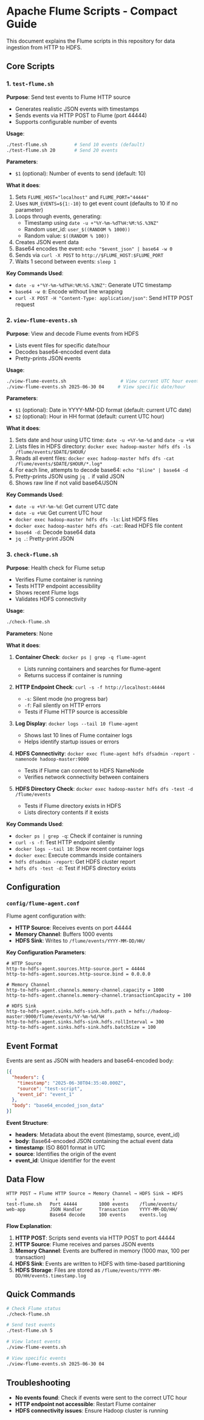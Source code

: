 # Apache Flume Scripts - Compact Guide

This document explains the Flume scripts in this repository for data ingestion from HTTP to HDFS.

## Core Scripts

### 1. `test-flume.sh`
**Purpose**: Send test events to Flume HTTP source
- Generates realistic JSON events with timestamps
- Sends events via HTTP POST to Flume (port 44444)
- Supports configurable number of events

**Usage**:
```bash
./test-flume.sh          # Send 10 events (default)
./test-flume.sh 20       # Send 20 events
```

**Parameters**:
- `$1` (optional): Number of events to send (default: 10)

**What it does**:
1. Sets `FLUME_HOST="localhost"` and `FLUME_PORT="44444"`
2. Uses `NUM_EVENTS=${1:-10}` to get event count (defaults to 10 if no parameter)
3. Loops through events, generating:
   - Timestamp using `date -u +"%Y-%m-%dT%H:%M:%S.%3NZ"`
   - Random user_id: `user_$((RANDOM % 1000))`
   - Random value: `$((RANDOM % 100))`
4. Creates JSON event data
5. Base64 encodes the event: `echo "$event_json" | base64 -w 0`
6. Sends via `curl -X POST` to `http://$FLUME_HOST:$FLUME_PORT`
7. Waits 1 second between events: `sleep 1`

**Key Commands Used**:
- `date -u +"%Y-%m-%dT%H:%M:%S.%3NZ"`: Generate UTC timestamp
- `base64 -w 0`: Encode without line wrapping
- `curl -X POST -H "Content-Type: application/json"`: Send HTTP POST request

### 2. `view-flume-events.sh`
**Purpose**: View and decode Flume events from HDFS
- Lists event files for specific date/hour
- Decodes base64-encoded event data
- Pretty-prints JSON events

**Usage**:
```bash
./view-flume-events.sh                    # View current UTC hour events
./view-flume-events.sh 2025-06-30 04     # View specific date/hour
```

**Parameters**:
- `$1` (optional): Date in YYYY-MM-DD format (default: current UTC date)
- `$2` (optional): Hour in HH format (default: current UTC hour)

**What it does**:
1. Sets date and hour using UTC time: `date -u +%Y-%m-%d` and `date -u +%H`
2. Lists files in HDFS directory: `docker exec hadoop-master hdfs dfs -ls /flume/events/$DATE/$HOUR/`
3. Reads all event files: `docker exec hadoop-master hdfs dfs -cat /flume/events/$DATE/$HOUR/*.log*`
4. For each line, attempts to decode base64: `echo "$line" | base64 -d`
5. Pretty-prints JSON using `jq .` if valid JSON
6. Shows raw line if not valid base64/JSON

**Key Commands Used**:
- `date -u +%Y-%m-%d`: Get current UTC date
- `date -u +%H`: Get current UTC hour
- `docker exec hadoop-master hdfs dfs -ls`: List HDFS files
- `docker exec hadoop-master hdfs dfs -cat`: Read HDFS file content
- `base64 -d`: Decode base64 data
- `jq .`: Pretty-print JSON

### 3. `check-flume.sh`
**Purpose**: Health check for Flume setup
- Verifies Flume container is running
- Tests HTTP endpoint accessibility
- Shows recent Flume logs
- Validates HDFS connectivity

**Usage**:
```bash
./check-flume.sh
```

**Parameters**: None

**What it does**:
1. **Container Check**: `docker ps | grep -q flume-agent`
   - Lists running containers and searches for flume-agent
   - Returns success if container is running

2. **HTTP Endpoint Check**: `curl -s -f http://localhost:44444`
   - `-s`: Silent mode (no progress bar)
   - `-f`: Fail silently on HTTP errors
   - Tests if Flume HTTP source is accessible

3. **Log Display**: `docker logs --tail 10 flume-agent`
   - Shows last 10 lines of Flume container logs
   - Helps identify startup issues or errors

4. **HDFS Connectivity**: `docker exec flume-agent hdfs dfsadmin -report -namenode hadoop-master:9000`
   - Tests if Flume can connect to HDFS NameNode
   - Verifies network connectivity between containers

5. **HDFS Directory Check**: `docker exec hadoop-master hdfs dfs -test -d /flume/events`
   - Tests if Flume directory exists in HDFS
   - Lists directory contents if it exists

**Key Commands Used**:
- `docker ps | grep -q`: Check if container is running
- `curl -s -f`: Test HTTP endpoint silently
- `docker logs --tail 10`: Show recent container logs
- `docker exec`: Execute commands inside containers
- `hdfs dfsadmin -report`: Get HDFS cluster report
- `hdfs dfs -test -d`: Test if HDFS directory exists

## Configuration

### `config/flume-agent.conf`
Flume agent configuration with:
- **HTTP Source**: Receives events on port 44444
- **Memory Channel**: Buffers 1000 events
- **HDFS Sink**: Writes to `/flume/events/YYYY-MM-DD/HH/`

**Key Configuration Parameters**:
```properties
# HTTP Source
http-to-hdfs-agent.sources.http-source.port = 44444
http-to-hdfs-agent.sources.http-source.bind = 0.0.0.0

# Memory Channel
http-to-hdfs-agent.channels.memory-channel.capacity = 1000
http-to-hdfs-agent.channels.memory-channel.transactionCapacity = 100

# HDFS Sink
http-to-hdfs-agent.sinks.hdfs-sink.hdfs.path = hdfs://hadoop-master:9000/flume/events/%Y-%m-%d/%H
http-to-hdfs-agent.sinks.hdfs-sink.hdfs.rollInterval = 300
http-to-hdfs-agent.sinks.hdfs-sink.hdfs.batchSize = 100
```

## Event Format

Events are sent as JSON with headers and base64-encoded body:
```json
[{
  "headers": {
    "timestamp": "2025-06-30T04:35:40.000Z",
    "source": "test-script",
    "event_id": "event_1"
  },
  "body": "base64_encoded_json_data"
}]
```

**Event Structure**:
- **headers**: Metadata about the event (timestamp, source, event_id)
- **body**: Base64-encoded JSON containing the actual event data
- **timestamp**: ISO 8601 format in UTC
- **source**: Identifies the origin of the event
- **event_id**: Unique identifier for the event

## Data Flow

```
HTTP POST → Flume HTTP Source → Memory Channel → HDFS Sink → HDFS
   ↓              ↓                    ↓              ↓
test-flume.sh   Port 44444        1000 events    /flume/events/
web-app         JSON Handler      Transaction    YYYY-MM-DD/HH/
                Base64 decode     100 events     events.log
```

**Flow Explanation**:
1. **HTTP POST**: Scripts send events via HTTP POST to port 44444
2. **HTTP Source**: Flume receives and parses JSON events
3. **Memory Channel**: Events are buffered in memory (1000 max, 100 per transaction)
4. **HDFS Sink**: Events are written to HDFS with time-based partitioning
5. **HDFS Storage**: Files are stored as `/flume/events/YYYY-MM-DD/HH/events.timestamp.log`

## Quick Commands

```bash
# Check Flume status
./check-flume.sh

# Send test events
./test-flume.sh 5

# View latest events
./view-flume-events.sh

# View specific events
./view-flume-events.sh 2025-06-30 04
```

## Troubleshooting

- **No events found**: Check if events were sent to the correct UTC hour
- **HTTP endpoint not accessible**: Restart Flume container
- **HDFS connectivity issues**: Ensure Hadoop cluster is running 